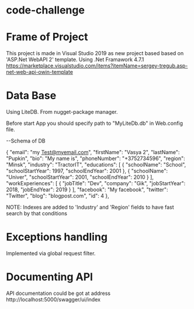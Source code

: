 # code-challenge

# Frame of Project

This project is made in Visual Studio 2019 as new project based based on 'ASP.Net WebAPI 2' template.
Using .Net Framawork 4.7.1
https://marketplace.visualstudio.com/items?itemName=sergey-tregub.asp-net-web-api-owin-template

# Data Base

Using LiteDB. From nugget-package manager.

Before start App you should specify path to "MyLiteDb.db" in Web.config file.

<add key="LiteDb.Path" value="D:\Projects\_git\my\other\code-challenge-webteamby\MyLiteDb.db"/>

--Schema of DB
 
 {
    "email": "my Test@myemail.com",
    "firstName": "Vasya 2",
    "lastName": "Pupkin",
    "bio": "My name is",
    "phoneNumber": "+3752734596",
    "region": "Minsk",
    "industry": "TractorIT",
    "educations": [
      {
        "schoolName": "School",
        "schoolStartYear": 1997,
        "schoolEndYear": 2001
      },
      {
        "schoolName": "Univer",
        "schoolStartYear": 2001,
        "schoolEndYear": 2010
      }
    ],
    "workExperiences": [
      {
        "jobTitle": "Dev",
        "company": "Gik",
        "jobStartYear": 2018,
        "jobEndYear": 2019
      }
    ],
    "facebook": "My facebook",
    "twitter": "Twitter",
    "blog": "blogpost.com",
    "id": 4
  },
  

NOTE: Indexes are added to 'Industry' and 'Region' fields to have fast search by that conditions


# Exceptions handling

Implemented via global request filter.

# Documenting API

API documentation could be got at address http://localhost:5000/swagger/ui/index
